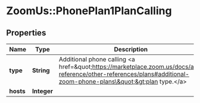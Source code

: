 # ZoomUs::PhonePlan1PlanCalling

## Properties
Name | Type | Description | Notes
------------ | ------------- | ------------- | -------------
**type** | **String** | Additional phone calling &lt;a href&#x3D;\&quot;https://marketplace.zoom.us/docs/api-reference/other-references/plans#additional-zoom-phone-plans\&quot;&gt;plan type.&lt;/a&gt; | [optional] 
**hosts** | **Integer** |  | [optional] 


